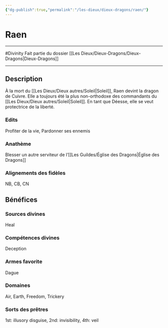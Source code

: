 ```yaml
---
{"dg-publish":true,"permalink":"/les-dieux/dieux-dragons/raen/"}
---
```


# Raen
---
#Divinity 
Fait partie du dossier [[Les Dieux/Dieux-Dragons/Dieux-Dragons\|Dieux-Dragons]]

-------
## Description
À la mort du [[Les Dieux/Dieux autres/Soleil\|Soleil]], Raen devint la dragon de Cuivre. Elle a toujours été la plus non-orthodoxe des commandants du [[Les Dieux/Dieux autres/Soleil\|Soleil]]. En tant que Déesse, elle se veut protectrice de la liberté.
### Edits
Profiter de la vie, Pardonner ses ennemis
### Anathème
Blesser un autre serviteur de l’[[Les Guildes/Église des Dragons\|Église des Dragons]]
### Alignements des fidèles
NB, CB, CN
## Bénéfices
### Sources divines
Heal
### Compétences divines
Deception
### Armes favorite
Dague
### Domaines
Air, Earth, Freedom, Trickery
### Sorts des prêtres
1st: illusory disguise, 2nd: invisibility, 4th: veil